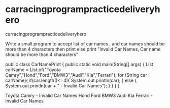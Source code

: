 # carracingprogrampracticedeliveryhero
carracingprogrampracticedeliveryhero

Write a small program to accept list of car names , and car names should
be more than 4 characters then print else print "Invalid Car Names, 
Car name should be more than 4 characters"


public class CarNamePrint {
public static void main(String[] args) {
List<String> carName = List.of("Toyota Camry","Hond","Ford","BMW3","Audi","Kia","Ferrari");
for (String car : carName){
if(car.length()<=4){
System.out.println(car);
}
else {
System.out.println(car + " - Invalid Car Names");
}
}
}
}

Toyota Camry - Invalid Car Names
Hond
Ford
BMW3
Audi
Kia
Ferrari - Invalid Car Names